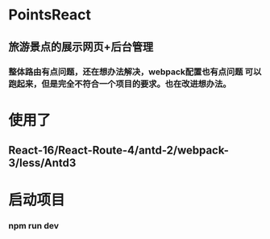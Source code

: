 # PointsReact

## 旅游景点的展示网页+后台管理

### 整体路由有点问题，还在想办法解决，webpack配置也有点问题 可以跑起来，但是完全不符合一个项目的要求。也在改进想办法。

# 使用了

## React-16/React-Route-4/antd-2/webpack-3/less/Antd3

# 启动项目

### npm run dev  
